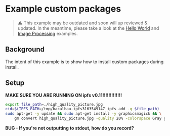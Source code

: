 # Example custom packages

> ⚠️ This example may be outdated and soon will up reviewed & updated. In the meantime, please take a look at the [Hello World](https://docs.bacalhau.org/getting-started/installation) and [Image Processing](https://docs.bacalhau.org/demos/image-processing) examples.

## Background

The intent of this example is to show how to install custom packages during install.

## Setup

**MAKE SURE YOU ARE RUNNING ON ipfs v0.11!!!!!!!!!!!!!**

```bash
export file_path=./high_quality_picture.jpg
cid=$(IPFS_PATH=/tmp/bacalhau-ipfs3163549147 ipfs add -q $file_path)
sudo apt-get -y update && sudo apt-get install -y graphicsmagick && \
    gm convert high_quality_picture.jpg -quality 20% -colorspace Gray gray_scale.jpg && IPFS_PATH= ipfs add 
```

**BUG - If you're not outputting to stdout, how do you record?**
